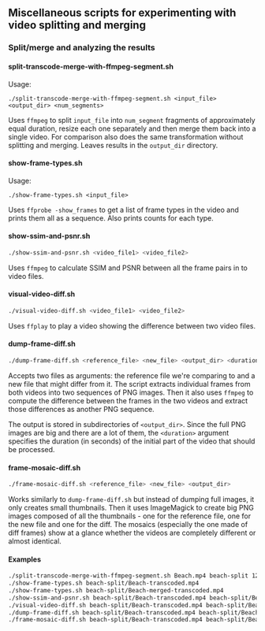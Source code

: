 ## Miscellaneous scripts for experimenting with video splitting and merging

### Split/merge and analyzing the results

#### split-transcode-merge-with-ffmpeg-segment.sh
Usage:
```
./split-transcode-merge-with-ffmpeg-segment.sh <input_file> <output_dir> <num_segments>
```

Uses `ffmpeg` to split `input_file` into `num_segment` fragments of approximately equal duration, resize each one separately and then merge them back into a single video.
For comparison also does the same transformation without splitting and merging.
Leaves results in the `output_dir` directory.

#### show-frame-types.sh
Usage:
```
./show-frame-types.sh <input_file>
```

Uses `ffprobe -show_frames` to get a list of frame types in the video and prints them all as a sequence.
Also prints counts for each type.

#### show-ssim-and-psnr.sh
``` bash
./show-ssim-and-psnr.sh <video_file1> <video_file2>
```

Uses `ffmpeg` to calculate SSIM and PSNR between all the frame pairs in to video files.

#### visual-video-diff.sh
``` bash
./visual-video-diff.sh <video_file1> <video_file2>
```

Uses `ffplay` to play a video showing the difference between two video files.

#### dump-frame-diff.sh
``` bash
./dump-frame-diff.sh <reference_file> <new_file> <output_dir> <duration>
```

Accepts two files as arguments: the reference file we're comparing to and a new file that might differ from it.
The script extracts individual frames from both videos into two sequences of PNG images.
Then it also uses `ffmpeg` to compute the difference between the frames in the two videos and extract those differences as another PNG sequence.

The output is stored in subdirectories of `<output_dir>`.
Since the full PNG images are big and there are a lot of them, the `<duration>` argument specifies the duration (in seconds) of the initial part of the video that should be processed.

#### frame-mosaic-diff.sh
``` bash
./frame-mosaic-diff.sh <reference_file> <new_file> <output_dir>
```

Works similarly to `dump-frame-diff.sh` but instead of dumping full images, it only creates small thumbnails.
Then it uses ImageMagick to create big PNG images composed of all the thumbnails - one for the reference file, one for the new file and one for the diff.
The mosaics (especially the one made of diff frames) show at a glance whether the videos are completely different or almost identical.

#### Examples
``` bash
./split-transcode-merge-with-ffmpeg-segment.sh Beach.mp4 beach-split 12
./show-frame-types.sh beach-split/Beach-transcoded.mp4
./show-frame-types.sh beach-split/Beach-merged-transcoded.mp4
./show-ssim-and-psnr.sh beach-split/Beach-transcoded.mp4 beach-split/Beach-merged-transcoded.mp4
./visual-video-diff.sh beach-split/Beach-transcoded.mp4 beach-split/Beach-merged-transcoded.mp4
./dump-frame-diff.sh beach-split/Beach-transcoded.mp4 beach-split/Beach-merged-transcoded.mp4 beach-split/diff 10
./frame-mosaic-diff.sh beach-split/Beach-transcoded.mp4 beach-split/Beach-merged-transcoded.mp4 beach-split/mosaic
```
